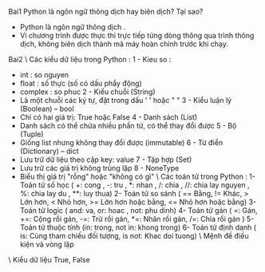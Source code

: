 Bai1 Python là ngôn ngữ thông dịch hay biên dịch? Tại sao?
- Python là ngôn ngữ thông dịch .
- Vi chương trình được thực thi trực tiếp từng dòng thông qua trình thông dịch, không biên dịch thành mã máy hoàn chỉnh trước khi chạy.

 Bai2
\\ Các kiểu dữ liệu trong Python :
1 - Kieu so :
- int : so nguyen 
- float : số thực (số có dấu phẩy động)
- complex : so phuc 
2 - Kiểu chuỗi (String)
- Là một chuỗi các ký tự, đặt trong dấu ' ' hoặc " "
3 - Kiểu luận lý (Boolean) – bool
- Chỉ có hai giá trị: True hoặc False
4 - Danh sách (List)
- Danh sách có thể chứa nhiều phần tử, có thể thay đổi được
5 - Bộ (Tuple)
- Giống list nhưng không thay đổi được (immutable)
6 - Từ điển (Dictionary) – dict
- Lưu trữ dữ liệu theo cặp key: value
7 - Tập hợp (Set)
- Lưu trữ các giá trị không trùng lặp
8 - NoneType
- Biểu thị giá trị "rỗng" hoặc "không có gì"
\\ Các toán tử trong Python :
1- Toán tử số học ( +: cong , -: tru , *: nhan , /: chia , //: chia lay nguyen , %: chia lay du , **: luy thua)
2- Toán tử so sánh ( ==	Bằng, != Khác, >	Lớn hơn, <	Nhỏ hơn, >= Lớn hơn hoặc bằng, <= Nhỏ hơn hoặc bằng)
3- Toán tử logic ( and: va, or: hoac , not: phu dinh)
4- Toán tử gán ( =: Gán, +=: Cộng rồi gán, -=: Trừ rồi gán, *=: Nhân rồi gán,  /=: Chia rồi gán	)
5- Toán tử thuộc tính (in: trong, not in: khong trong)
6- Toán tử định danh ( is: Cùng tham chiếu đối tượng, is not: Khac doi tuong)
\\ Mệnh đề điều kiện và vòng lặp

\\ Kiểu dữ liệu True, False






